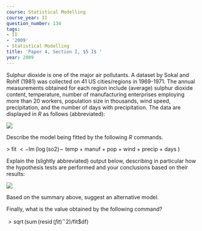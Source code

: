 ```yaml
---
course: Statistical Modelling
course_year: II
question_number: 134
tags:
- II
- '2009'
- Statistical Modelling
title: 'Paper 4, Section I, $5 I$ '
year: 2009
---
```




Sulphur dioxide is one of the major air pollutants. A dataset by Sokal and Rohlf (1981) was collected on 41 US cities/regions in 1969-1971. The annual measurements obtained for each region include (average) sulphur dioxide content, temperature, number of manufacturing enterprises employing more than 20 workers, population size in thousands, wind speed, precipitation, and the number of days with precipitation. The data are displayed in $R$ as follows (abbreviated):

![](https://cdn.mathpix.com/cropped/2022_04_28_520a598dc37f4e48b93bg-090.jpg?height=231&width=664&top_left_y=457&top_left_x=232)

Describe the model being fitted by the following $R$ commands.

$>$ fit $<-\operatorname{lm}(\log (\mathrm{so} 2) \sim$ temp $+$ manuf $+$ pop $+$ wind $+$ precip $+$ days $)$

Explain the (slightly abbreviated) output below, describing in particular how the hypothesis tests are performed and your conclusions based on their results:

![](https://cdn.mathpix.com/cropped/2022_04_28_520a598dc37f4e48b93bg-090.jpg?height=443&width=673&top_left_y=857&top_left_x=232)

Based on the summary above, suggest an alternative model.

Finally, what is the value obtained by the following command?

$>\operatorname{sqrt}\left(\operatorname{sum}\left(\operatorname{resid}(f i t)^{\sim} 2\right) / \mathrm{fit} \$ \mathrm{df}\right)$